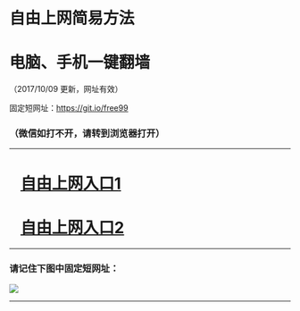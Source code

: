 ﻿# 自由上网简易方法

# 电脑、手机一键翻墙

（2017/10/09 更新，网址有效）

固定短网址：https://git.io/free99

### （微信如打不开，请转到浏览器打开）


***





# &nbsp;&nbsp; <a href="http://ft2398231289.fwq-tz-1001.info/fwqtz01.html?t=100900119585 " target="_blank">自由上网入口1</a>
# &nbsp;&nbsp; <a href="http://ft1372811509.fwq-tz-1002.info/fwqtz02.html?t=100900117539 " target="_blank">自由上网入口2</a>
***

### 请记住下图中固定短网址：

<img src="https://s3-us-west-2.amazonaws.com/fwq-1001/yjfq-20170905okok.png" /> 


***

